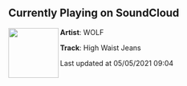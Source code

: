 ## Currently Playing on SoundCloud

[<img align="left" width="100" src="https://i1.sndcdn.com/artworks-ygZwQDEiun6Q8u7w-D0CO0Q-t500x500.jpg">](https://soundcloud.com/juliawolfnyc/hight-waist-jeans-1)

**Artist**: WOLF 

**Track**: High Waist Jeans

Last updated at 05/05/2021 09:04

